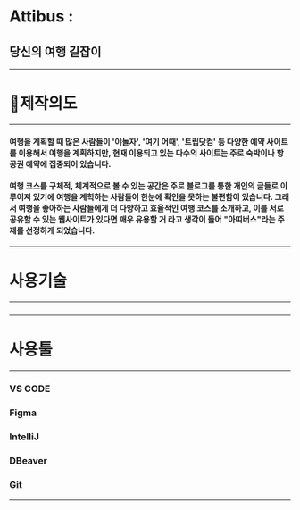 # Attibus : 
## 당신의 여행 길잡이
------------------------------------------

# 📖제작의도
------------------------------------------
#### 여행을 계획할 때 많은 사람들이 '야놀자', '여기 어때', '트립닷컴' 등 다양한 예약 사이트를 이용해서 여행을 계획하지만, 현재 이용되고 있는 다수의 사이트는 주로 숙박이나 항공권 예약에 집중되어 있습니다. 
#### 여행 코스를 구체적, 체계적으로 볼 수 있는 공간은 주로 블로그를 통한 개인의 글들로 이루어져 있기에 여행을 계힉하는 사람들이 한눈에 확인을 못하는 불편함이 있습니다. 그래서 여행을 좋아하는 사람들에게 더 다양하고 효율적인 여행 코스를 소개하고, 이를 서로 공유할 수 있는 웹사이트가 있다면 매우 유용할 거 라고 생각이 들어 "아띠버스"라는 주제를 선정하게 되었습니다.
------------------------------------------

# 사용기술
------------------------------------------
###
------------------------------------------

# 사용툴
------------------------------------------
### VS CODE
### Figma
### IntelliJ
### DBeaver
### Git
------------------------------------------